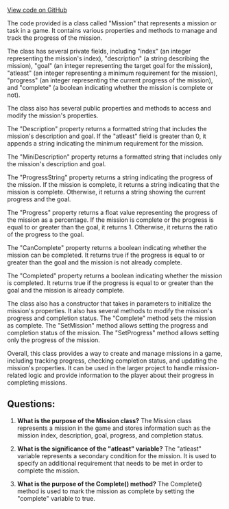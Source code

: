 [View code on GitHub](https://github.com/TieHaxJan/Brick-Force/Assembly-CSharp\Mission.cs)

The code provided is a class called "Mission" that represents a mission or task in a game. It contains various properties and methods to manage and track the progress of the mission.

The class has several private fields, including "index" (an integer representing the mission's index), "description" (a string describing the mission), "goal" (an integer representing the target goal for the mission), "atleast" (an integer representing a minimum requirement for the mission), "progress" (an integer representing the current progress of the mission), and "complete" (a boolean indicating whether the mission is complete or not).

The class also has several public properties and methods to access and modify the mission's properties. 

The "Description" property returns a formatted string that includes the mission's description and goal. If the "atleast" field is greater than 0, it appends a string indicating the minimum requirement for the mission.

The "MiniDescription" property returns a formatted string that includes only the mission's description and goal.

The "ProgressString" property returns a string indicating the progress of the mission. If the mission is complete, it returns a string indicating that the mission is complete. Otherwise, it returns a string showing the current progress and the goal.

The "Progress" property returns a float value representing the progress of the mission as a percentage. If the mission is complete or the progress is equal to or greater than the goal, it returns 1. Otherwise, it returns the ratio of the progress to the goal.

The "CanComplete" property returns a boolean indicating whether the mission can be completed. It returns true if the progress is equal to or greater than the goal and the mission is not already complete.

The "Completed" property returns a boolean indicating whether the mission is completed. It returns true if the progress is equal to or greater than the goal and the mission is already complete.

The class also has a constructor that takes in parameters to initialize the mission's properties. It also has several methods to modify the mission's progress and completion status. The "Complete" method sets the mission as complete. The "SetMission" method allows setting the progress and completion status of the mission. The "SetProgress" method allows setting only the progress of the mission.

Overall, this class provides a way to create and manage missions in a game, including tracking progress, checking completion status, and updating the mission's properties. It can be used in the larger project to handle mission-related logic and provide information to the player about their progress in completing missions.
## Questions: 
 1. **What is the purpose of the Mission class?**
The Mission class represents a mission in the game and stores information such as the mission index, description, goal, progress, and completion status.

2. **What is the significance of the "atleast" variable?**
The "atleast" variable represents a secondary condition for the mission. It is used to specify an additional requirement that needs to be met in order to complete the mission.

3. **What is the purpose of the Complete() method?**
The Complete() method is used to mark the mission as complete by setting the "complete" variable to true.